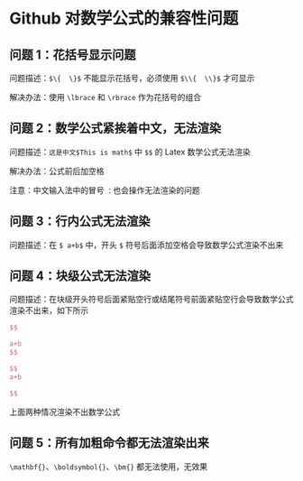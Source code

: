 # Github 对数学公式的兼容性问题

## 问题 1：花括号显示问题

问题描述：`$\{  \}$` 不能显示花括号，必须使用 `$\\{  \\}$` 才可显示

解决办法：使用 `\lbrace` 和 `\rbrace` 作为花括号的组合

## 问题 2：数学公式紧挨着中文，无法渲染

问题描述：`这是中文$This is math$` 中 `$$` 的 Latex 数学公式无法渲染

解决办法：公式前后加空格

注意：中文输入法中的冒号 `：`也会操作无法渲染的问题

## 问题 3：行内公式无法渲染

问题描述：在 `$ a+b$` 中，开头 `$` 符号后面添加空格会导致数学公式渲染不出来

## 问题 4：块级公式无法渲染

问题描述：在块级开头符号后面紧贴空行或结尾符号前面紧贴空行会导致数学公式渲染不出来，如下所示

```latex
$$

a+b
$$
```

```latex
$$
a+b

$$
```

上面两种情况渲染不出数学公式

## 问题 5：所有加粗命令都无法渲染出来

`\mathbf{}`、`\boldsymbol{}`、`\bm{}` 都无法使用，无效果
